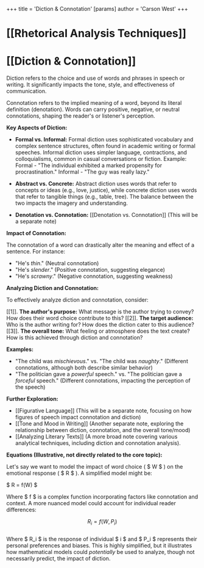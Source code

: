 +++
 title = 'Diction & Connotation'
[params]
	author = 'Carson West'
+++
# [[Rhetorical Analysis Techniques]]
# [[Diction & Connotation]]

Diction refers to the choice and use of words and phrases in speech or writing.  It significantly impacts the tone, style, and effectiveness of communication.

Connotation refers to the implied meaning of a word, beyond its literal definition (denotation).  Words can carry positive, negative, or neutral connotations, shaping the reader's or listener's perception.


**Key Aspects of Diction:**

* **Formal vs. Informal:** Formal diction uses sophisticated vocabulary and complex sentence structures, often found in academic writing or formal speeches. Informal diction uses simpler language, contractions, and colloquialisms, common in casual conversations or fiction.  Example:  Formal - "The individual exhibited a marked propensity for procrastination."  Informal - "The guy was really lazy."

* **Abstract vs. Concrete:** Abstract diction uses words that refer to concepts or ideas (e.g., love, justice), while concrete diction uses words that refer to tangible things (e.g., table, tree).  The balance between the two impacts the imagery and understanding.

* **Denotation vs. Connotation:** [[Denotation vs. Connotation]]  (This will be a separate note)


**Impact of Connotation:**

The connotation of a word can drastically alter the meaning and effect of a sentence.  For instance:

* "He's *thin*." (Neutral connotation)
* "He's *slender*." (Positive connotation, suggesting elegance)
* "He's *scrawny*." (Negative connotation, suggesting weakness)


**Analyzing Diction and Connotation:**

To effectively analyze diction and connotation, consider:

[[1]]. **The author's purpose:** What message is the author trying to convey? How does their word choice contribute to this?
[[2]]. **The target audience:** Who is the author writing for? How does the diction cater to this audience?
[[3]]. **The overall tone:** What feeling or atmosphere does the text create? How is this achieved through diction and connotation?


**Examples:**

*  "The child was *mischievous*."  vs. "The child was *naughty*."  (Different connotations, although both describe similar behavior)
*  "The politician gave a *powerful* speech." vs. "The politician gave a *forceful* speech." (Different connotations, impacting the perception of the speech)

**Further Exploration:**

* [[Figurative Language]] (This will be a separate note, focusing on how figures of speech impact connotation and diction)
* [[Tone and Mood in Writing]] (Another separate note, exploring the relationship between diction, connotation, and the overall tone/mood)
* [[Analyzing Literary Texts]] (A more broad note covering various analytical techniques, including diction and connotation analysis).


**Equations (Illustrative, not directly related to the core topic):**

Let's say we want to model the impact of word choice ( $ W $ ) on the emotional response ( $ R $ ).  A simplified model might be:

 $ R = f(W) $ 

Where  $ f $  is a complex function incorporating factors like connotation and context. A more nuanced model could account for individual reader differences:


 $$  R_i = f(W, P_i)  $$  
Where  $ R_i $  is the response of individual  $ i $  and  $ P_i $  represents their personal preferences and biases.  This is highly simplified, but it illustrates how mathematical models could *potentially* be used to analyze, though not necessarily predict, the impact of diction.
